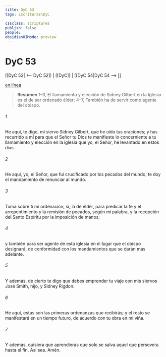 ```yaml
---
title: DyC 53
tags: Escrituras\DyC

cssclass: scriptures
publish: false
people:
obsidianUIMode: preview
---
```


# DyC 53
[[DyC 52| <-- DyC 52]] | [[DyC]] | [[DyC 54|DyC 54 --> ]]

[en línea](https://churchofjesuschrist.org/study/scriptures/dc-testament/dc/53?lang=spa)

> __Resumen__
1–3, El llamamiento y elección de Sidney Gilbert en la Iglesia es el de ser ordenado élder; 4–7, También ha de servir como agente del obispo.

###### 1 
He aquí, te digo, mi siervo Sidney Gilbert, que he oído tus oraciones; y has recurrido a mí para que el Señor tu Dios te manifieste lo concerniente a tu llamamiento y elección en la iglesia que yo, el Señor, he levantado en estos días.

###### 2 
He aquí, yo, el Señor, que fui crucificado por los pecados del mundo, te doy el mandamiento de renunciar al mundo.

###### 3 
Toma sobre ti mi ordenación, sí, la de élder, para predicar la fe y el arrepentimiento y la remisión de pecados, según mi palabra, y la recepción del Santo Espíritu por la imposición de manos;

###### 4 
y también para ser agente de esta iglesia en el lugar que el obispo designará, de conformidad con los mandamientos que se darán más adelante.

###### 5 
Y además, de cierto te digo que debes emprender tu viaje con mis siervos José Smith, hijo, y Sidney Rigdon.

###### 6 
He aquí, estas son las primeras ordenanzas que recibirás; y el resto se manifestará en un tiempo futuro, de acuerdo con tu obra en mi viña.

###### 7 
Y además, quisiera que aprendieras que solo se salva aquel que persevera hasta el fin. Así sea. Amén.


